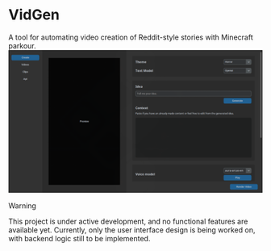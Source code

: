 # VidGen
A tool for automating video creation of Reddit-style stories with Minecraft parkour. 
![Sample Image](assets/github/story-sample.png)

> [!WARNING]
> This project is under active development, and no functional features are available yet. Currently, only the user interface design is being worked on, with backend logic still to be implemented.
